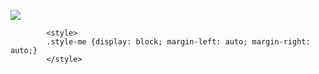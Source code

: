 
<a href="https://github.com/TeslyaSergey"><img src="https://www.mockrabbit.com/wp-content/uploads/2018/10/complete-software-developer.jpeg" class="cover"/></a>

            <style>
            .style-me {display: block; margin-left: auto; margin-right: auto;}
            </style>
